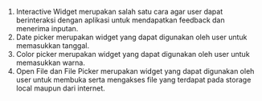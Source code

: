 1. Interactive Widget merupakan salah satu cara agar user dapat berinteraksi dengan aplikasi untuk mendapatkan feedback dan menerima inputan.
2. Date picker merupakan widget yang dapat digunakan oleh user untuk memasukkan tanggal.
3. Color picker merupakan widget yang dapat digunakan oleh user untuk memasukkan warna.
4. Open File dan File Picker merupakan widget yang dapat digunakan oleh user untuk membuka serta mengakses file yang terdapat pada storage local maupun dari internet.

